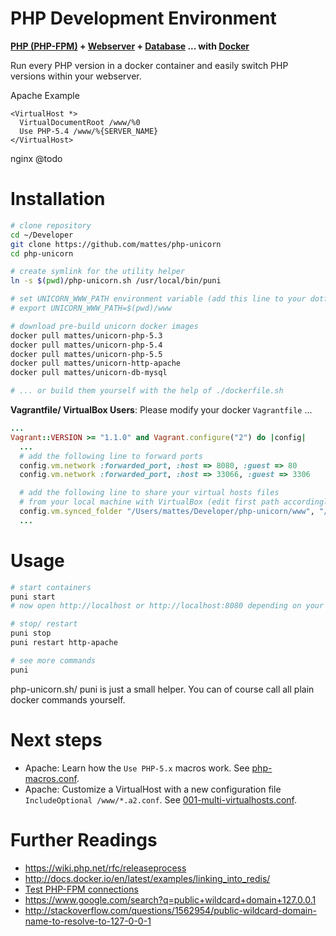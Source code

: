 PHP Development Environment
===========================

__[PHP (PHP-FPM)](https://github.com/mattes/php-unicorn/tree/master/php) + [Webserver](https://github.com/mattes/php-unicorn/tree/master/http) + [Database](https://github.com/mattes/php-unicorn/tree/master/db) ... with [Docker](http://www.docker.io)__

Run every PHP version in a docker container and easily switch PHP
versions within your webserver.

Apache Example
```
<VirtualHost *>
  VirtualDocumentRoot /www/%0
  Use PHP-5.4 /www/%{SERVER_NAME}
</VirtualHost>
```
nginx @todo


Installation
============

```bash
# clone repository 
cd ~/Developer
git clone https://github.com/mattes/php-unicorn
cd php-unicorn

# create symlink for the utility helper
ln -s $(pwd)/php-unicorn.sh /usr/local/bin/puni

# set UNICORN_WWW_PATH environment variable (add this line to your dotfiles)
# export UNICORN_WWW_PATH=$(pwd)/www

# download pre-build unicorn docker images
docker pull mattes/unicorn-php-5.3
docker pull mattes/unicorn-php-5.4
docker pull mattes/unicorn-php-5.5
docker pull mattes/unicorn-http-apache
docker pull mattes/unicorn-db-mysql

# ... or build them yourself with the help of ./dockerfile.sh
```

__Vagrantfile/ VirtualBox Users__: Please modify your docker ``Vagrantfile`` ...

```ruby
...
Vagrant::VERSION >= "1.1.0" and Vagrant.configure("2") do |config|
  ...
  # add the following line to forward ports 
  config.vm.network :forwarded_port, :host => 8080, :guest => 80
  config.vm.network :forwarded_port, :host => 33066, :guest => 3306

  # add the following line to share your virtual hosts files
  # from your local machine with VirtualBox (edit first path accordingly)
  config.vm.synced_folder "/Users/mattes/Developer/php-unicorn/www", "/www"
  ...
```



Usage
=====
```bash
# start containers
puni start
# now open http://localhost or http://localhost:8080 depending on your setup

# stop/ restart
puni stop
puni restart http-apache

# see more commands
puni
```

php-unicorn.sh/ puni is just a small helper. You can of course call all 
plain docker commands yourself.


Next steps
==========

 * Apache: Learn how the ``Use PHP-5.x`` macros work. See [php-macros.conf](https://github.com/mattes/docker-php-fpm/blob/master/http/apache/php-macros.conf).
 * Apache: Customize a VirtualHost with a new configuration file ```IncludeOptional /www/*.a2.conf```. See [001-multi-virtualhosts.conf](https://github.com/mattes/docker-php-fpm/blob/master/http/apache/001-multi-virtualhosts.conf).


Further Readings
================
 * https://wiki.php.net/rfc/releaseprocess
 * http://docs.docker.io/en/latest/examples/linking_into_redis/
 * [Test PHP-FPM connections](https://gist.github.com/mattes/7488172)
 * https://www.google.com/search?q=public+wildcard+domain+127.0.0.1
 * http://stackoverflow.com/questions/1562954/public-wildcard-domain-name-to-resolve-to-127-0-0-1

